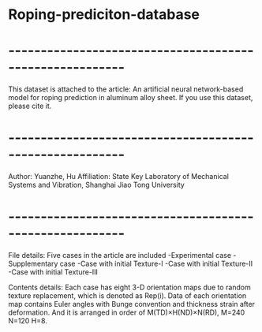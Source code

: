 # Roping-prediciton-database
#  --------------------------------------------------------
This dataset is attached to the article:
An artificial neural network-based model for roping prediction in aluminum alloy sheet.
If you use this dataset, please cite it.
#  --------------------------------------------------------
Author: Yuanzhe, Hu 
Affiliation: State Key Laboratory of Mechanical Systems and Vibration, Shanghai Jiao Tong University
#  --------------------------------------------------------
File details: 
Five cases in the article are included
-Experimental case 
-Supplementary case 
-Case with initial Texture-I
-Case with initial Texture-II
-Case with initial Texture-III

Contents details:
Each case has eight 3-D orientation maps due to random texture replacement, which is denoted as Rep(i).
Data of each orientation map contains Euler angles with Bunge convention and thickness strain after deformation.
And it is arranged in order of M(TD)×H(ND)×N(RD), M=240 N=120 H=8.
